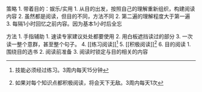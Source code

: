 
策略
	1. 带着目的：娱乐/实用
		1. 从目的出发，按照自己的理解重新组织，构建阅读内容
		2. 虽然都是阅读，但目的不同，方法不同
	2. 第二遍的理解程度大于第一遍
	3. 每隔1小时回忆之前内容。因为基本1小时后全忘

方法
	1. 手指辅助
		1. 速读专家建议处处都要使用
	2. 用白板遮挡读过的部分
	3. 一次读一整个意群，甚至整个句子。
	4. [[练习阅读]][^2] 
	5. [[积极阅读]][^1] 
	6. 目的阅读
		1. 围绕目的选书
		2. 阅读前准备
		3. 阅读时锁定与目的相关的内容

[^1]: 如果对每个知识点都积极阅读，将会天下无敌。3周内每天1次
[^2]: 技能必须经过练习。3周内每天15分钟